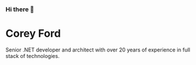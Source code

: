 ### Hi there 👋

<!--
**corfor/corfor** is a ✨ _special_ ✨ repository because its `README.md` (this file) appears on your GitHub profile.

-->
# Corey Ford

Senior .NET developer and architect with over 20 years of experience in full stack of technologies.

